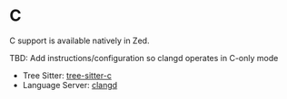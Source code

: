 # C

C support is available natively in Zed.

TBD: Add instructions/configuration so clangd operates in C-only mode

- Tree Sitter: [tree-sitter-c](https://github.com/tree-sitter/tree-sitter-c)
- Language Server: [clangd](https://github.com/clangd/clangd)
